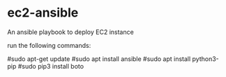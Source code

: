 # ec2-ansible
An ansible playbook to deploy EC2 instance

run the following commands:

#sudo apt-get update
#sudo apt install ansible
#sudo apt install python3-pip
#sudo pip3 install boto
